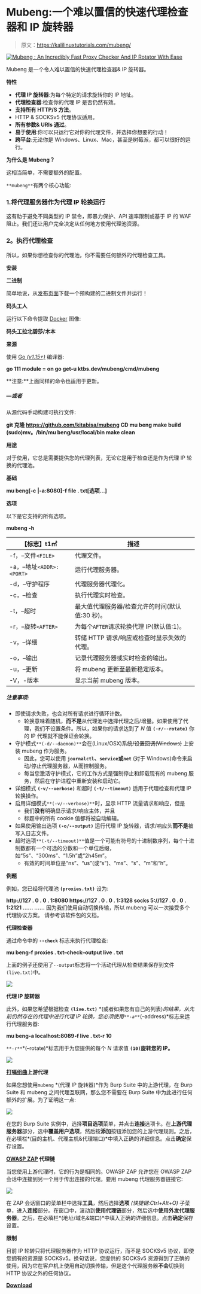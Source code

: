 # Mubeng:一个难以置信的快速代理检查器和 IP 旋转器

> 原文：<https://kalilinuxtutorials.com/mubeng/>

[![Mubeng : An Incredibly Fast Proxy Checker And IP Rotator With Ease](img/3adb8aecded89ae620ce626d4043d570.png "Mubeng : An Incredibly Fast Proxy Checker And IP Rotator With Ease")](https://1.bp.blogspot.com/-oY3UbWu9OUc/YKoaa_v-c0I/AAAAAAAAJME/D_zXk0hicGcua2kxvicANlHlezGHW42hQCLcBGAsYHQ/s728/1%2B%25281%2529.png)

Mubeng 是一个令人难以置信的快速代理检查器& IP 旋转器。

**特性**

*   **代理 IP 旋转器**:为每个特定的请求旋转你的 IP 地址。
*   **代理检查器**:检查你的代理 IP 是否仍然有效。
*   **支持所有 HTTP/S 方法**。
*   HTTP & SOCKSv5 代理协议适用。
*   **所有参数& URIs 通过**。
*   **易于使用**:你可以只运行它对你的代理文件，并选择你想要的行动！
*   **跨平台**:无论你是 Windows、Linux、Mac，甚至是树莓派，都可以很好的运行。

**为什么是 Mubeng？**

这相当简单，不需要额外的配置。

`**mubeng**`有两个核心功能:

### 1.将代理服务器作为代理 IP 轮换运行

这有助于避免不同类型的 IP 禁令，即暴力保护、API 速率限制或基于 IP 的 WAF 阻止。我们还让用户完全决定从任何地方使用代理池资源。

### 2。执行代理检查

所以，如果你想检查你的代理池，你不需要任何额外的代理检查工具。

**安装**

**二进制**

简单地说，从[发布页面](https://github.com/kitabisa/mubeng/releases)下载一个预构建的二进制文件并运行！

**码头工人**

运行以下命令提取 [Docker](https://docs.docker.com/get-docker/) 图像:

**码头工拉北碧莎/木本**

**来源**

使用 [Go *(v1.15+)*](https://golang.org/doc/install) 编译器:

**go 111 module = on go get-u ktbs.dev/mubeng/cmd/mubeng**

**注意:**上面同样的命令也适用于更新。

##### —或者

从源代码手动构建可执行文件:

**git 克隆 https://github.com/kitabisa/mubeng
CD mu beng
make build
(sudo)mv。/bin/mu beng/usr/local/bin
make clean**

**用途**

对于使用，它总是需要提供您的代理列表，无论它是用于检查还是作为代理 IP 轮换的代理池。

**基础**

**mu beng[-c |-a:8080]-f file . txt[选项…]**

**选项**

以下是它支持的所有选项。

**mubeng -h**

| **【标志】t1㎡** | **描述** |
| --- | --- |
| -f，–文件`<FILE>` | 代理文件。 |
| -a，–地址`<ADDR>:<PORT>` | 运行代理服务器。 |
| -d，–守护程序 | 代理服务器代理化。 |
| -c，–检查 | 执行代理实时检查。 |
| -t，–超时 | 最大值代理服务器/检查允许的时间(默认值:30 秒)。 |
| -r，–旋转`<AFTER>` | 为每个`AFTER`请求轮换代理 IP(默认值:1)。 |
| -v，–详细 | 转储 HTTP 请求/响应或检查时显示失效的代理。 |
| -o，–输出 | 记录代理服务器或实时检查的输出。 |
| -u，–更新 | 将 mubeng 更新至最新稳定版本。 |
| -V，-版本 | 显示当前 mubeng 版本。 |

##### 注意事项:

*   即使请求失败，也会对所有请求进行循环计数。
    *   轮换意味着随机，**而不是**从代理池中选择代理之后/增量。如果使用了代理，我们不设置条件。所以，如果你的请求达到了 *N* 值 **`(-r/--rotate)`** 你的 IP 代理就不能保证会轮换。
*   守护模式`**(-d/--daemon)**`会在(Linux/OSX)系统~~/设置回调(Windows)~~ 上安装 mubeng 作为服务。
    *   因此，您可以使用 **`journalctl`、`service`或`net`** (对于 Windows)命令来启动/停止代理服务器，从而控制服务。
    *   每当您激活守护模式，它的工作方式是强制停止和卸载现有的 mubeng 服务，然后在守护进程中重新安装和启动它。
*   详细模式 **`(-v/--verbose)`** 和超时 **`(-t/--timeout)`** 适用于代理检查和代理 IP 轮换操作。
*   启用详细模式`**(-v/--verbose)**`时，显示 HTTP 流量请求和响应，但是
    *   我们**没有**明确显示请求/响应主体，并且
    *   标题中的所有 cookie 值都将被自动编辑。
*   如果使用输出选项 **`(-o/--output)`** 运行代理 IP 旋转器，请求/响应头**而不是**被写入日志文件。
*   超时选项`**(-t/--timeout)**`值是一个可能有符号的十进制数序列，每个十进制数都有一个可选的分数和一个单位后缀，如“5s”、“300ms”、“1.5h”或“2h45m”。
    *   有效的时间单位是“ns”、“us”(或“s”)、“ms”、“s”、“m”和“h”。

**例题**

例如，您已经将代理池 **`(proxies.txt)`** 设为:

**http://127 . 0 . 0 . 1:8080
https://127 . 0 . 0 . 1:3128
socks 5://127 . 0 . 0 . 1:2121
……
……**
因为我们使用自动切换传输，所以 mubeng 可以一次接受多个代理协议方案。
请参考该软件包的文档。

**代理检查器**

通过命令中的 **`--check`** 标志来执行代理检查:

**mu beng-f proxies . txt–check–output live . txt**

上面的例子还使用了`--output`标志将一个活动代理从检查结果保存到文件`(live.txt)`中。

![](img/e89207dc3c7de1cccb8564e29f1351c3.png)

**代理 IP 旋转器**

此外，如果您希望根据检查 **`(live.txt)`** *(或者如果您有自己的列表)*的结果，从先前仍然存在的代理中进行代理 IP 轮换，您必须使用`**-a**`*(–address)*标志来运行代理服务器:

**mu beng-a localhost:8089-f live . txt-r 10**

`**-r**`*(–rotate)*标志用于为您提供的每个 *N* 请求值 **`(10)`旋转您的 IP。**

![](img/2ca9c5b4d0ac715ed1e50a5bafa6c291.png)

**[打嗝组曲](https://portswigger.net/burp/documentation/desktop/getting-started/installing-burp)上游代理**

如果您想使用`mubeng` *(代理 IP 旋转器)*作为 Burp Suite 中的上游代理，在 Burp Suite 和 mubeng 之间代理互联网，那么您不需要在 Burp Suite 中为此进行任何额外的扩展。为了证明这一点:

![](img/ea754b9116663e36be2a8600c4a31bf9.png)

在您的 Burp Suite 实例中，选择**项目选项**菜单，并点击**连接**选项卡。在**上游代理服务器**部分，选中**覆盖用户选项**，然后按**添加**按钮添加您的上游代理规则。之后，在必填栏*(目的主机、代理主机&代理端口)*中填入正确的详细信息。点击**确定**保存设置。

**[OWASP ZAP](https://www.zaproxy.org/download/) 代理链**

当您使用上游代理时，它的行为是相同的。OWASP ZAP 允许您在 OWASP ZAP 会话中连接到另一个用于传出连接的代理。要用 mubeng 代理服务器链接它:

![](img/8880f0b688570dddc9d0643865c92c49.png)

在 ZAP 会话窗口的菜单栏中选择**工具**，然后选择**选项** *(快捷键:Ctrl+Alt+O)* 子菜单，进入**连接**部分。在窗口中，滚动到**使用代理链**部分，然后选中**使用外发代理服务器**。之后，在必填栏*(地址/域名&端口)*中填入正确的详细信息。点击**确定**保存设置。

**限制**

目前 IP 轮转只将代理服务器作为 HTTP 协议运行，而不是 SOCKSv5 协议，即使您拥有的资源是 SOCKSv5。换句话说，您提供的 SOCKSv5 资源得到了正确的使用，因为它在客户机上使用自动切换传输，但是这个代理服务器**不会**切换到 HTTP 协议之外的任何协议。

[**Download**](https://github.com/kitabisa/mubeng)